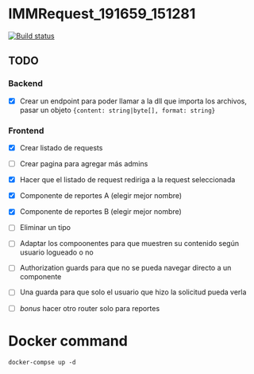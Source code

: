 # IMMRequest_191659_151281


[![Build status](https://dev.azure.com/IMMRequest/IMMRequest/_apis/build/status/IMMRequest-ASP.NET%20Core-CI)](https://dev.azure.com/IMMRequest/IMMRequest/_build/latest?definitionId=3)

## TODO
### Backend
* [x] Crear un endpoint para poder llamar a la dll que importa los archivos, pasar un objeto `{content: string|byte[], format: string}`

### Frontend
* [x] Crear listado de requests
* [ ] Crear pagina para agregar más admins
* [x] Hacer que el listado de request rediriga a la request seleccionada
* [x] Componente de reportes A (elegir mejor nombre)
* [x] Componente de reportes B (elegir mejor nombre)
* [ ] Eliminar un tipo
* [ ] Adaptar los compoonentes para que muestren su contenido según usuario logueado o no
* [ ] Authorization guards para que no se pueda navegar directo a un componente
* [ ] Una guarda para que solo el usuario que hizo la solicitud pueda verla
* [ ] _bonus_ hacer otro router solo para reportes


# Docker command
`docker-compse up -d`
